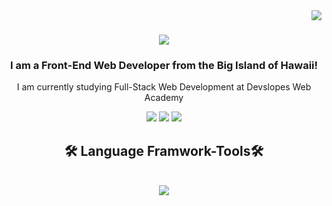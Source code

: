<img align="right" src="https://visitor-badge.laobi.icu/badge?page_id=djricky808.djricky808"/>

<h1 align="center">
  <a href="https://git/io/typing-svg">
    <img src="https://readme-typing-svg.herokuapp.com/?font=Staatliches&background=FFB000&color=050C9C&size=64&center=true&vCenter=true&width=650&height=120&duration=4000&lines=Aloha!+🤙🏽;+I'm+Richard+Olpindo!;+I'm+a+Developer!💻;"/>
  </a>
</h1>

<h3 align=center>I am a Front-End Web Developer from the Big Island of Hawaii!</h3>

<p align=center>I am currently studying Full-Stack Web Development at Devslopes Web Academy</p>

<div align="center">
<a href="https://www.linkedin.com/in/richardolpindo/">
  <img src="https://img.shields.io/badge/LinkedIn-0077B5?style=for-the-badge&logo=linkedin&logoColor=white" target="_blank" /></a>
  <a href="https://djricky808.github.io">
  <img src="https://img.shields.io/badge/Portfolio-FF5722?style=for-the-badge&logo=todoist&logoColor=white" target="_blank" /></a>
  <img src="https://img.shields.io/badge/Portfolio-FF5722?style=for-the-badge&logo=todoist&logoColor=white](https://www.codewars.com/users/djricky808/badges/large" target="_blank" />
</div>

<h2 align="center"> 🛠️ Language Framwork-Tools🛠️ </h2>
<br>
<div align="center">
  <a href="https://skillicons.dev">
    <img src="https://skillicons.dev/icons?i=github,html,css,vscode,git,javascript,typescript,react" />
  </a>
</div>



